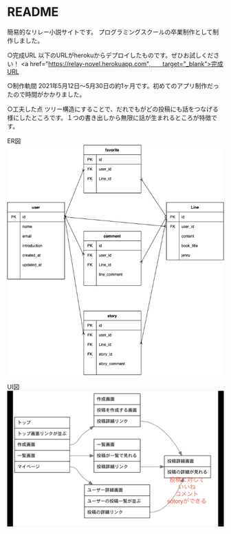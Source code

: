 # README

簡易的なリレー小説サイトです。
プログラミングスクールの卒業制作として制作しました。

○完成URL
以下のURLがherokuからデプロイしたものです。ぜひお試しください！
<a href="https://relay-novel.herokuapp.com",　　target="_blank">完成URL</a>

○制作軌間
2021年5月12日〜5月30日の約1ヶ月です。初めてのアプリ制作だったので時間がかかりました。

○工夫した点
ツリー構造にすることで、だれでもがどの投稿にも話をつなげる様にしたところです。１つの書き出しから無限に話が生まれるところが特徴です。


ER図
<img src="./app/assets/images/er.png">

UI図
<img src="./app/assets/images/UI.png">
